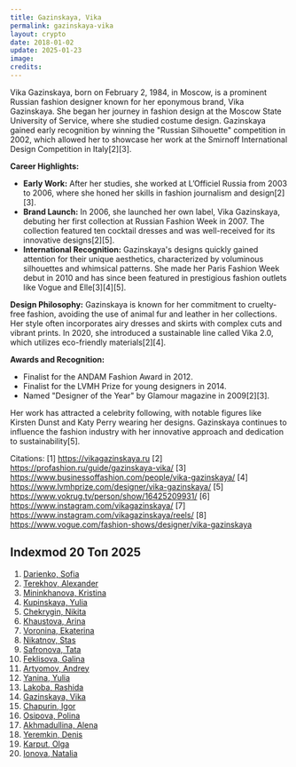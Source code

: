 ```yaml
---
title: Gazinskaya, Vika
permalink: gazinskaya-vika
layout: crypto
date: 2018-01-02
update: 2025-01-23
image:
credits:
---
```


Vika Gazinskaya, born on February 2, 1984, in Moscow, is a prominent Russian fashion designer known for her eponymous brand, Vika Gazinskaya. She began her journey in fashion design at the Moscow State University of Service, where she studied costume design. Gazinskaya gained early recognition by winning the "Russian Silhouette" competition in 2002, which allowed her to showcase her work at the Smirnoff International Design Competition in Italy[2][3].

**Career Highlights:**
- **Early Work:** After her studies, she worked at L’Officiel Russia from 2003 to 2006, where she honed her skills in fashion journalism and design[2][3].
- **Brand Launch:** In 2006, she launched her own label, Vika Gazinskaya, debuting her first collection at Russian Fashion Week in 2007. The collection featured ten cocktail dresses and was well-received for its innovative designs[2][5].
- **International Recognition:** Gazinskaya's designs quickly gained attention for their unique aesthetics, characterized by voluminous silhouettes and whimsical patterns. She made her Paris Fashion Week debut in 2010 and has since been featured in prestigious fashion outlets like Vogue and Elle[3][4][5].

**Design Philosophy:**
Gazinskaya is known for her commitment to cruelty-free fashion, avoiding the use of animal fur and leather in her collections. Her style often incorporates airy dresses and skirts with complex cuts and vibrant prints. In 2020, she introduced a sustainable line called Vika 2.0, which utilizes eco-friendly materials[2][4].

**Awards and Recognition:**
- Finalist for the ANDAM Fashion Award in 2012.
- Finalist for the LVMH Prize for young designers in 2014.
- Named "Designer of the Year" by Glamour magazine in 2009[2][3].

Her work has attracted a celebrity following, with notable figures like Kirsten Dunst and Katy Perry wearing her designs. Gazinskaya continues to influence the fashion industry with her innovative approach and dedication to sustainability[5].

Citations:
[1] https://vikagazinskaya.ru
[2] https://profashion.ru/guide/gazinskaya-vika/
[3] https://www.businessoffashion.com/people/vika-gazinskaya/
[4] https://www.lvmhprize.com/designer/vika-gazinskaya/
[5] https://www.vokrug.tv/person/show/16425209931/
[6] https://www.instagram.com/vikagazinskaya/
[7] https://www.instagram.com/vikagazinskaya/reels/
[8] https://www.vogue.com/fashion-shows/designer/vika-gazinskaya

## Indexmod 20 Топ 2025

1. [Darienko, Sofia](darienko-sofia)  
2. [Terekhov, Alexander](terekhov-alexander)  
3. [Mininkhanova, Kristina](mininkhanova-kristina)  
4. [Kupinskaya, Yulia](kupinskaya-yulia)  
5. [Chekrygin, Nikita](chekrygin-nikita)  
6. [Khaustova, Arina](khaustova-arina)  
7. [Voronina, Ekaterina](voronina-ekaterina)  
8. [Nikatnov, Stas](nikatnov-stas)  
9. [Safronova, Tata](safronova-tata)  
10. [Feklisova, Galina](feklisova-galina)  
11. [Artyomov, Andrey](artyomov-andrey)  
12. [Yanina, Yulia](yanina-yulia)  
13. [Lakoba, Rashida](lakoba-rashida)  
14. [Gazinskaya, Vika](gazinskaya-vika)  
15. [Chapurin, Igor](chapurin-igor)  
16. [Osipova, Polina](osipova-polina)  
17. [Akhmadullina, Alena](akhmadullina-alena-designer)  
18. [Yeremkin, Denis](yeremkin-denis)  
19. [Karput, Olga](karput-olga)  
20. [Ionova, Natalia](ionova-natalia)  

